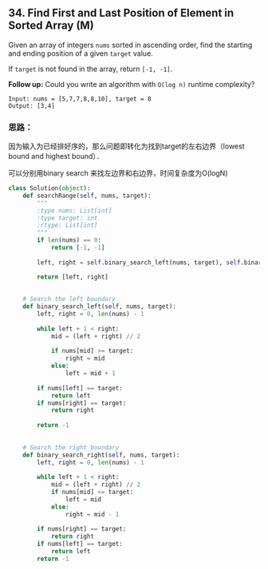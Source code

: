 ## 34. Find First and Last Position of Element in Sorted Array (M)

Given an array of integers `nums` sorted in ascending order, find the starting and ending position of a given `target` value.

If `target` is not found in the array, return `[-1, -1]`.

**Follow up:** Could you write an algorithm with `O(log n)` runtime complexity?

```
Input: nums = [5,7,7,8,8,10], target = 8
Output: [3,4]
```

### 思路：

因为输入为已经排好序的，那么问题即转化为找到target的左右边界（lowest bound and highest bound）．

可以分别用binary search 来找左边界和右边界，时间复杂度为O(logN)

```python
class Solution(object):
    def searchRange(self, nums, target):
        """
        :type nums: List[int]
        :type target: int
        :rtype: List[int]
        """
        if len(nums) == 0:
            return [-1, -1]
        
        left, right = self.binary_search_left(nums, target), self.binary_search_right(nums, target)

        return [left, right]
    
    
    # Search the left boundary
    def binary_search_left(self, nums, target):
        left, right = 0, len(nums) - 1
        
        while left + 1 < right:
            mid = (left + right) // 2
            
            if nums[mid] >= target:
                right = mid
            else:
                left = mid + 1
        
        if nums[left] == target:
            return left
        if nums[right] == target:
            return right
        
        return -1
    
    
    # Search the right boundary
    def binary_search_right(self, nums, target):
        left, right = 0, len(nums) - 1
        
        while left + 1 < right:
            mid = (left + right) // 2
            if nums[mid] <= target:
                left = mid
            else:
                right = mid - 1
        
        if nums[right] == target:
            return right
        if nums[left] == target:
            return left
        return -1
```

